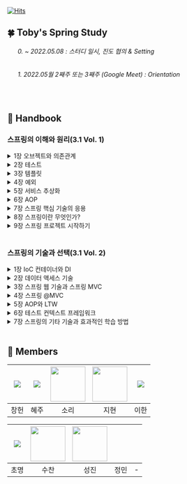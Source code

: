 [![Hits](https://hits.seeyoufarm.com/api/count/incr/badge.svg?url=https://github.com/leechun1095/Toby-s_Spring_Study&count_bg=%233DBCC8&title_bg=%23555555&icon=&icon_color=%23E7E7E7&title=hits&edge_flat=false)](https://hits.seeyoufarm.com)

## 🍀 Toby's Spring Study
###### &nbsp;&nbsp;&nbsp;&nbsp;&nbsp; 0. ~ 2022.05.08 : 스터디 일시, 진도 협의 & Setting
###### &nbsp;&nbsp;&nbsp;&nbsp;&nbsp; 1️. 2022.05월 2째주 또는 3째주 (Google Meet) : Orientation  
<br/>  
  
## 🍊 Handbook  

### 스프링의 이해와 원리(3.1 Vol. 1)  
<details>
<summary>1장 오브젝트와 의존관계</summary>
<div markdown="1">       
  
  - [1.1 초난감 DAO](./handbook/Vol.1/01/1.1%20초난감%20DAO.md)  
  - [1.2 DAO의 분리](./handbook/Vol.1/01/1.2%20DAO의%20분리.md)  
  - [1.3 DAO의 확장](./handbook/Vol.1/01/1.3%20DAO의%20확장.md)  
  - [1.4 제어의 역전 IoC](./handbook/Vol.1/01/1.4%20제어의%20역전%20IoC.md)  
  - [1.5 스프링의 IoC](./handbook/Vol.1/01/1.5%20스프링의%20IoC.md)  
  - [1.6 싱글톤 레지스트리와 오브젝트 스코프](./handbook/Vol.1/01/1.6%20싱글톤%20레지스트리와%20오브젝트%20스코프.md)  
  - [1.7 의존관계 주입 DI](./handbook/Vol.1/01/1.7%20의존관계%20주입%20DI.md)  
  - [1.8 XML을 이용한 설정](./handbook/Vol.1/01/1.9%20XML을%20이용한%20설정.md)  
  
</div>
</details>

<details>
<summary>2장 테스트</summary>
<div markdown="1">       
  
  - [2.1 UserDaoTest 다시 보기](./handbook/Vol.1/02/2.1%20UserDaoTest%20다시%20보기.md)  
  - [2.2 UserDaoTest 개선](./handbook/Vol.1/02/2.2%20UserDaoTest%20개선.md)  
  - [2.3 개발자를 위한 테스팅 프레임워크 JUnit](./handbook/Vol.1/02/2.3%20개발자를%20위한%20테스팅%20프레임워크%20JUnit.md)  
  - [2.4 스프링 테스트 적용](./handbook/Vol.1/02/2.4%20스프링%20테스트%20적용.md)  
  - [2.5 학습 테스트로 배우는 스프링](./handbook/Vol.1/02/2.5%20학습%20테스트로%20배우는%20스프링.md)  
  
</div>
</details>

<details>
<summary>3장 템플릿</summary>
<div markdown="1">       
  
  - [3.1 다시 보는 초난감 DAO](./handbook/Vol.1/03/3.1%20다시%20보는%20초난감%20DAO.md)  
  - [3.2 변하는 것과 변하지 않는 것](./handbook/Vol.1/03/3.2%20변하는%20것과%20변하지%20않는%20것.md)  
  - [3.3 JDBC 전략 패턴의 최적화](./handbook/Vol.1/03/3.3%20JDBC%20전략%20패턴의%20최적화.md)  
  - [3.4 컨텍스트와 DI](./handbook/Vol.1/03/3.4%20컨텍스트와%20DI.md)  
  - [3.5 템플릿과 콜백](./handbook/Vol.1/03/3.5%20템플릿과%20콜백.md)  
  - [3.6 스프링의 JdbcTemplate](./handbook/Vol.1/03/3.6%20스프링의%20JdbcTemplate.md)  
  
</div>
</details>
  
<details>
<summary>4장 예외</summary>
<div markdown="1">       
  
  - [4.1 사라진 SQLException](./handbook/Vol.1/04/4.1%20사라진%20SQLException.md)  
  - [4.2 예외 전환](./handbook/Vol.1/04/4.2%20예외%20전환.md)  
  
</div>
</details>

<details>
<summary>5장 서비스 추상화</summary>
<div markdown="1">       
  
  - [5.1 사용자 레벨 관리 기능 추가](./handbook/Vol.1/05/5.1%20사용자%20레벨%20관리%20기능%20추가.md)  
  - [5.2 트랜잭션 서비스 추상화](./handbook/Vol.1/05/5.2%20트랜잭션%20서비스%20추상화.md)  
  - [5.3 서비스 추상화와 단일 책임 원칙](./handbook/Vol.1/05/5.3%20서비스%20추상화와%20단일%20책임%20원칙.md)  
  - [5.4 메일 서비스 추상화](./handbook/Vol.1/05/5.4%20메일%20서비스%20추상화.md)  
  
</div>
</details>

<details>
<summary>6장 AOP</summary>
<div markdown="1">       
  
  - [6.1 트랜잭션 코드의 분리](./handbook/Vol.1/06/6.1%20트랜잭션%20코드의%20분리.md)  
  - [6.2 고립된 단위 테스트](./handbook/Vol.1/06/6.2%20고립된%20단위%20테스트.md)  
  - [6.3 다이내믹 프록시와 팩토리 빈](./handbook/Vol.1/06/6.3%20다이내믹%20프록시와%20팩토리%20빈.md)  
  - [6.4 스프링의 프록시 팩토리 빈](./handbook/Vol.1/06/6.4%20스프링의%20프록시%20팩토리%20빈.md)  
  - [6.5 스프링 AOP](./handbook/Vol.1/06/6.5%20스프링%20AOP.md)  
  - [6.6 트랜잭션 속성](./handbook/Vol.1/06/6.6%20트랜잭션%20속성.md)  
  - [6.7 애노테이션 트랜잭션 속성과 포인트컷](./handbook/Vol.1/06/6.7%20애노테이션%20속성과%20포인트컷.md)  
  - [6.8 트랜잭션 지원 테스트](./handbook/Vol.1/06/6.8%20트랜잭션%20지원%20테스트.md)  
  
</div>
</details>

<details>
<summary>7장 스프링 핵심 기술의 응용</summary>
<div markdown="1">       
  
  - [7.1 SQL과 DAO의 분리](./handbook/Vol.1/07/7.1%20SQL과%20DAO의%20분리.md)  
  - [7.2 인터페이스의 분리와 자기 참조 빈](./handbook/Vol.1/07/7.2%20인터페이스의%20분리와%20자기%20참조%20빈.md)  
  - [7.3 서비스 추상화 적용](./handbook/Vol.1/07/7.3%20서비스%20추상화%20적용.md)  
  - [7.4 인터페이스 상속을 통한 안전한 기능확장](./handbook/Vol.1/07/7.4%20인터페이스%20상속을%20통한%20안전한%20기능확장.md)  
  - [7.5 DI를 이용해 다양한 구현 방법 적용하기](./handbook/Vol.1/07/7.5%20%DI를%20이용해%20다양한%20구현%20방법%20적용하기.md)  
  - [7.6 스프링 3.1의 DI](./handbook/Vol.1/07/7.6%20스프링%203.1의%20.md)  
  
</div>
</details>

<details> 
<summary>8장 스프링이란 무엇인가?</summary>
<div markdown="1">       
  
  - [8.1 스프링의 정의](./handbook/Vol.1/08/8.1%20스프링의%20정의.md)  
  - [8.2 스프링의 목적](./handbook/Vol.1/08/8.2%20스프링의%20목적.md)  
  - [8.3 POJO 프로그래밍](./handbook/Vol.1/08/8.3%20POJO%20프로그래밍.md)  
  - [8.4 스프링의 기술](./handbook/Vol.1/08/8.4%20스프링의%20기술.md)  
  
</div>
</details>

<details>  
<summary>9장 스프링 프로젝트 시작하기</summary>
<div markdown="1">       
  
  - [9.1 자바 엔터프라이즈 플랫폼과 스프링 애플리케이션](./handbook/Vol.1/09/9.1%20자바%20엔터프라이즈%20플랫폼과%20스프링%20애플리케이션.md)  
  - [9.2 개발도구와 환경](./handbook/Vol.1/09/9.2%20개발도구와%20환경.md)  
  - [9.3 애플리케이션 아키텍처](./handbook/Vol.1/09/9.3%20애플리케이션%20아키텍처.md)  
  
</div>
</details>
<br/>  

### 스프링의 기술과 선택(3.1 Vol. 2)  
<details>
<summary>1장 IoC 컨테이너와 DI</summary>
<div markdown="1">       
  
  - [1.1 IoC 컨테이너: 빈 팩토리와 애플리케이션 컨텍스트](./handbook/Vol.2/01/1.1%20IoC컨테이너%20빈팩토리와%20애플리케이션%20컨텍스트.md)  
  - [1.2 IOC, DI를 위한 빈 설정 메타정보 작성](./handbook/Vol.2/01/1.2%20IOC,%20DI를%20위한%20빈%20설정%20메타정보%20작성.md)  
  - [1.3 프로토타입과 스코프](./handbook/Vol.2/01/1.3%20프로토타입과%20스코프.md)  
  - [1.4 기타 빈 설정 메타정보](./handbook/Vol.2/01/1.4%20기타%20빈%20설정%20메타정보.md)  
  - [1.5 스프링 3.1의 IOC 컨테이너와 DI](./handbook/Vol.2/01/1.5%20스프링%203.1의%20IOC%20컨테이너와%20DI.md)  
  
</div>
</details>

<details>
<summary>2장 데이터 액세스 기술</summary>
<div markdown="1">       
  
  - [2.1 공통 개념](./handbook/Vol.2/02/2.1%20공통%20개념.md)  
  - [2.2 JDBC](./handbook/Vol.2/02/2.2%20JDBC.md)  
  - [2.3 iBatis SqlMaps](./handbook/Vol.2/02/2.3%20iBatis%20SqlMaps.md)  
  - [2.4 JPA](./handbook/Vol.2/02/2.4%20JPA.md)  
  - [2.5 하이버네이트](./handbook/Vol.2/02/2.5%20하이버네이트.md)  
  - [2.6 트랜잭션](./handbook/Vol.2/02/2.6%20트랜잭션.md)  
  - [2.7 스프링 3.1의 데이터 액세스 기술](./handbook/Vol.2/02/2.7%20스프링%203.1의%20데이터%20액세스%20기술.md)  
  
</div>
</details>

<details>
<summary>3장 스프링 웹 기술과 스프링 MVC</summary>
<div markdown="1">       
  
  - [3.1 스프링의 웹 프레젠테이션 계층 기술](./handbook/Vol.2/03/3.1%20스프링의%20웹%20프레젠테이션%20계층%20기술.md)  
  - [3.2 스프링 웹 어플리케이션 환경 구성](./handbook/Vol.2/03/3.2%20스프링%20웹%20어플리케이션%20환경%20구성.md) 
  - [3.3 컨트롤러](./handbook/Vol.2/03/3.3%20컨트롤러.md) 
  - [3.4 뷰](./handbook/Vol.2/03/3.4%20뷰.md) 
  - [3.5 기타 전략](./handbook/Vol.2/03/3.5%20기타%20전략.md) 
  - [3.6 스프링 3.1의 MVC](./handbook/Vol.2/03/3.6%20스프링%203.1의%20MVC.md) 
  
</div>
</details>
  
<details>
<summary>4장 스프링 @MVC</summary>
<div markdown="1">       
  
  - [4.1 @REQUESTMAPPING 핸들러 매핑](./handbook/Vol.2/04/4.1%20@REQUESTMAPPING%20핸들러%20매핑.md)  
  - [4.2 @Controller](./handbook/Vol.2/04/4.2%20@Controller.md)  
  - [4.3 모델 바인딩과 검증](./handbook/Vol.2/04/4.3%20모델%20바인딩과%20검증.md)  
  - [4.4 JSP 뷰와 form 태그](./handbook/Vol.2/04/4.4%20JSP%20뷰와%20form%20태그.md)  
  - [4.5 메시지 컨버터와 AJAX](./handbook/Vol.2/04/4.5%20메시지%20컨버터와%20AJAX.md)  
  - [4.6 MVC 네임스페이스](./handbook/Vol.2/04/4.6%20MVC%20네임스페이스.md)  
  - [4.7 @MVC 확장 포인트](./handbook/Vol.2/04/4.7%20@MVC%20확장%20포인트.md)  
  - [4.8 URL과 리소스 관리](./handbook/Vol.2/04/4.8%20URL과%20리소스%20관리.md)  
  - [4.9 스프링 3.1의 @MVC](./handbook/Vol.2/04/4.9%20스프링%203.1의%20@MVC.md)  
  
</div>
</details>

<details>
<summary>5장 AOP와 LTW</summary>
<div markdown="1">       
  
  - [5.1 애스펙트 AOP](./handbook/Vol.2/05/5.1%20애스펙트%20AOP.md)  
  - [5.2 AspectJ와 @Configurable](./handbook/Vol.2/05/5.2%20AspectJ와%20@Configurable.md)  
  - [5.3 로드타임 위버(LTW)](./handbook/Vol.2/05/5.3%20로드타임%20위버(LTW).md)  
  - [5.4 스프링 3.1의 AOP와 LTW](./handbook/Vol.2/05/5.4%20스프링%203.1의%20AOP와%20LTW.md)  
  
</div>
</details>

<details>
<summary>6장 테스트 컨텍스트 프레임워크</summary>
<div markdown="1">       
  
  - [6.1 테스트 컨텍스트 프레임워크](./handbook/Vol.2/06/6.1%20테스트%20컨텍스트%20프레임워크.md)  
  - [6.2 트랜잭션 지원 테스트](./handbook/Vol.2/06/6.2%20트랜잭션%20지원%20테스트.md)  
  - [6.3 스프링 3.1의 컨텍스트 테스트 프레임워크](./handbook/Vol.2/06/6.3%20스프링%203.1의%20컨텍스트%20테스트%20프레임워크.md)  
  
</div>
</details>

<details>
<summary>7장 스프링의 기타 기술과 효과적인 학습 방법</summary>
<div markdown="1">       
  
  - [7.1 스프링 기술과 API를 효과적으로 학습하는 방법](./handbook/Vol.2/07/7.1%20스프링%20기술과%20API를%20효과적으로%20학습하는%20방법.md)  
  - [7.2 IOC 컨테이너 DI](./handbook/Vol.2/07/7.2%20IOC%20컨테이너%20DI.md)  
  - [7.3 SpEL](./handbook/Vol.2/07/7.3%20SpEL.md)  
  - [7.4 OXM](./handbook/Vol.2/07/7.4%20OXM.md)  
  - [7.5 리모팅과 웹 서비스, EJB](./handbook/Vol.2/07/7.5%20리모팅과%20웹%20서비스,%20EJB.md)  
  - [7.6 태스크 실행과 스케줄링](./handbook/Vol.2/07/7.6%20태스크%20실행과%20스케줄링.md)  
  - [7.7 캐시 추상화 스프링 3.1](./handbook/Vol.2/07/7.7%20캐시%20추상화%20스프링%203.1.md)  
  - [7.8 @Enable 애노테이션을 이용한 빈 설정정보 모듈화](./handbook/Vol.2/07/7.8%20@Enable%20애노테이션을%20이용한%20빈%20설정정보%20모듈화.md)  
  
</div>
</details>
<br/>  
  
## 🥝 Members  

|[![](https://github.com/leechun1095.png?size=80)](https://github.com/leechun1095)|[![](https://github.com/KHJhub.png?size=80)](https://github.com/KHJhub) |[<img src="https://github.com/thfl868.png" width="80">](https://github.com/thfl868) | [<img src="https://github.com/plankton92.png" width="80">](https://github.com/plankton92) | [![](https://github.com/tpleehan.png?size=80)](https://github.com/tpleehan) |  
|:---:|:---:|:---:|:---:|:---:|
| 창헌 | 혜주 | 소리 | 지현 | 이한 |  


|[![](https://github.com/DanielYY95.png?size=80)](https://github.com/DanielYY95)|[<img src="https://github.com/bontana033.png" width="80">](https://github.com/bontana033) |[<img src="https://github.com/seongjin3378.png" width="80">](https://github.com/seongjin3378) | | |  
|:---:|:---:|:---:|:---:|:---:|
| 초명 | 수찬 | 성진 | 정민 | - |  


